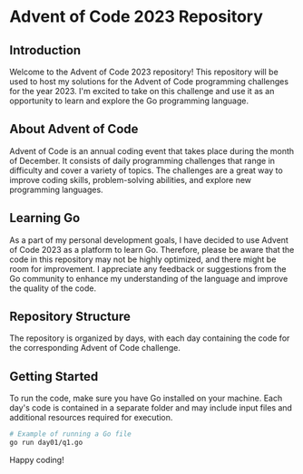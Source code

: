 # Advent of Code 2023 Repository

## Introduction

Welcome to the Advent of Code 2023 repository! This repository will be used to host my solutions for the Advent of Code programming challenges for the year 2023. I'm excited to take on this challenge and use it as an opportunity to learn and explore the Go programming language.

## About Advent of Code

Advent of Code is an annual coding event that takes place during the month of December. It consists of daily programming challenges that range in difficulty and cover a variety of topics. The challenges are a great way to improve coding skills, problem-solving abilities, and explore new programming languages.

## Learning Go

As a part of my personal development goals, I have decided to use Advent of Code 2023 as a platform to learn Go. Therefore, please be aware that the code in this repository may not be highly optimized, and there might be room for improvement. I appreciate any feedback or suggestions from the Go community to enhance my understanding of the language and improve the quality of the code.

## Repository Structure

The repository is organized by days, with each day containing the code for the corresponding Advent of Code challenge.

## Getting Started

To run the code, make sure you have Go installed on your machine. Each day's code is contained in a separate folder and may include input files and additional resources required for execution.

```bash
# Example of running a Go file
go run day01/q1.go
```

Happy coding!
